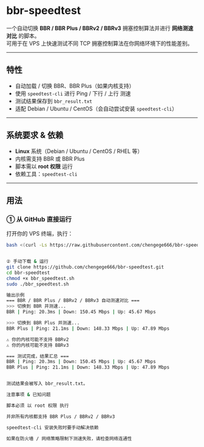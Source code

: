 # bbr-speedtest

一个自动切换 **BBR / BBR Plus / BBRv2 / BBRv3** 拥塞控制算法并进行 **网络测速对比** 的脚本。  
可用于在 VPS 上快速测试不同 TCP 拥塞控制算法在你网络环境下的性能差别。

---

## 特性

- 自动加载 / 切换 BBR、BBR Plus（如果内核支持）  
- 使用 `speedtest-cli` 进行 Ping / 下行 / 上行 测速  
- 测试结果保存到 `bbr_result.txt`  
- 适配 Debian / Ubuntu / CentOS（会自动尝试安装 `speedtest-cli`）

---

## 系统要求 & 依赖

- **Linux** 系统（Debian / Ubuntu / CentOS / RHEL 等）  
- 内核需支持 BBR 或 BBR Plus  
- 脚本需以 **root 权限** 运行  
- 依赖工具：`speedtest-cli`

---

## 用法

### ① 从 GitHub 直接运行

打开你的 VPS 终端，执行：

```bash
bash <(curl -Ls https://raw.githubusercontent.com/chengege666/bbr-speedtest/main/bbr_speedtest.sh)


② 手动下载 & 运行
git clone https://github.com/chengege666/bbr-speedtest.git
cd bbr-speedtest
chmod +x bbr_speedtest.sh
sudo ./bbr_speedtest.sh

输出示例
=== BBR / BBR Plus / BBRv2 / BBRv3 自动测速对比 ===
>>> 切换到 BBR 并测速...
BBR | Ping: 20.3ms | Down: 150.45 Mbps | Up: 45.67 Mbps

>>> 切换到 BBR Plus 并测速...
BBR Plus | Ping: 21.1ms | Down: 148.33 Mbps | Up: 47.89 Mbps

⚠️ 你的内核可能不支持 BBRv2  
⚠️ 你的内核可能不支持 BBRv3  

=== 测试完成，结果汇总 ===
BBR | Ping: 20.3ms | Down: 150.45 Mbps | Up: 45.67 Mbps  
BBR Plus | Ping: 21.1ms | Down: 148.33 Mbps | Up: 47.89 Mbps  


测试结果会被写入 bbr_result.txt。

注意事项 & 已知问题

脚本必须 以 root 权限 执行

并非所有内核都支持 BBR Plus / BBRv2 / BBRv3

speedtest-cli 安装失败时要手动解决依赖

如果在防火墙 / 网络策略限制下测速失败，请检查网络连通性

